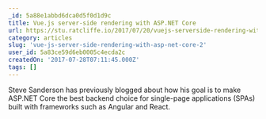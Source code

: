 ```yaml
---
_id: 5a88e1abbd6dca0d5f0d1d9c
title: Vue.js server-side rendering with ASP.NET Core
url: https://stu.ratcliffe.io/2017/07/20/vuejs-serverside-rendering-with-aspnet-core
category: articles
slug: 'vue-js-server-side-rendering-with-asp-net-core-2'
user_id: 5a83ce59d6eb0005c4ecda2c
createdOn: '2017-07-28T07:11:45.000Z'
tags: []
---
```


Steve Sanderson has previously blogged about how his goal is to make ASP.NET Core the best backend choice for single-page applications (SPAs) built with frameworks such as Angular and React.
